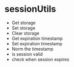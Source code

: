 # sessionUtils

- Get storage
- Set storage
- Clear storage
- Get expiration timestamp
- Set expiration timestamp
- Norm the timestamp
- is session valid
- check when session expires
